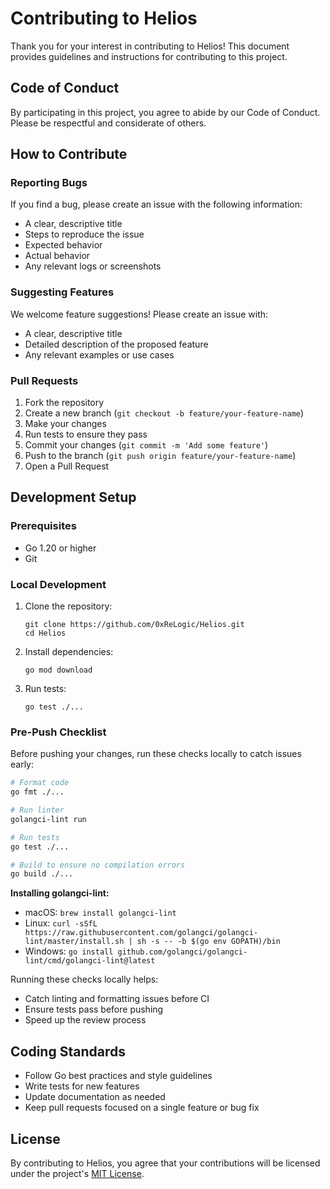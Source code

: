 # Contributing to Helios

Thank you for your interest in contributing to Helios! This document provides guidelines and instructions for contributing to this project.

## Code of Conduct

By participating in this project, you agree to abide by our Code of Conduct. Please be respectful and considerate of others.

## How to Contribute

### Reporting Bugs

If you find a bug, please create an issue with the following information:

- A clear, descriptive title
- Steps to reproduce the issue
- Expected behavior
- Actual behavior
- Any relevant logs or screenshots

### Suggesting Features

We welcome feature suggestions! Please create an issue with:

- A clear, descriptive title
- Detailed description of the proposed feature
- Any relevant examples or use cases

### Pull Requests

1. Fork the repository
2. Create a new branch (`git checkout -b feature/your-feature-name`)
3. Make your changes
4. Run tests to ensure they pass
5. Commit your changes (`git commit -m 'Add some feature'`)
6. Push to the branch (`git push origin feature/your-feature-name`)
7. Open a Pull Request

## Development Setup

### Prerequisites

- Go 1.20 or higher
- Git

### Local Development

1. Clone the repository:
   ```
   git clone https://github.com/0xReLogic/Helios.git
   cd Helios
   ```

2. Install dependencies:
   ```
   go mod download
   ```

3. Run tests:
   ```
   go test ./...
   ```

### Pre-Push Checklist

Before pushing your changes, run these checks locally to catch issues early:

```bash
# Format code
go fmt ./...

# Run linter
golangci-lint run

# Run tests
go test ./...

# Build to ensure no compilation errors
go build ./...
```

**Installing golangci-lint:**
- macOS: `brew install golangci-lint`
- Linux: `curl -sSfL https://raw.githubusercontent.com/golangci/golangci-lint/master/install.sh | sh -s -- -b $(go env GOPATH)/bin`
- Windows: `go install github.com/golangci/golangci-lint/cmd/golangci-lint@latest`

Running these checks locally helps:
- Catch linting and formatting issues before CI
- Ensure tests pass before pushing
- Speed up the review process

## Coding Standards

- Follow Go best practices and style guidelines
- Write tests for new features
- Update documentation as needed
- Keep pull requests focused on a single feature or bug fix

## License

By contributing to Helios, you agree that your contributions will be licensed under the project's [MIT License](LICENSE).